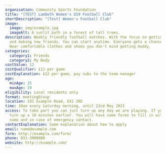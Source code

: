 ```yaml
---
organisation: Community Sports Foundation
title: "[TEST] Lambeth Women's U19 Football Club"
shortDescription: "[Test] Women's Football Club"
image:
  image: img/example.jpg
  imageAlt: A sunlit path in a forest of tall trees.
description: Weekly friendly football matches. With the focus on getting healthy
  and making new friends. You can start anytime. Everyone gets a chance to play.
  Wear comfortable clothes and shoes you don't mind getting muddy.
categories:
  category1: Friends
  category2: My Body
costValue: 12
costQualifier: £12 per game
costExplanation: £12 per game, pay subs to the team manager
age:
  minAge: 15
  maxAge: 19
eligibility: Local residents only
format: meetingGroup
location: 101 Example Road, EX1 2RD
time: 10am every Saturday morning, until 22nd May 2021
access: To take part you can just turn up any day we are playing. If you are new
  turn up a 10 minutes earlier. You will have some forms to fill in with you
  name and in case of emergency contact.
contactExplanation: Some explanation about how to apply
email: name@example.com
form: http://example.com/form/
phone: 031-3900600
website: http://example.com/
---
```

